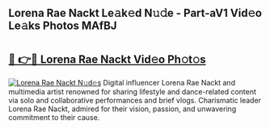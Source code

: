 ## Lorena Rae Nackt Le𝚊k𝚎d N𝚞𝚍e - Part-aV1 Vid𝚎o Le𝚊ks Photos MAfBJ

# <h2><a href="http://fb5118p.evod.top/?m=Lorena+Rae+Nackt">🔗 👉🔴 Lorena Rae Nackt Vid𝚎o Ph𝚘t𝚘s</a></h2>

[![Lorena Rae Nackt N𝚞d𝚎s](https://i.imgur.com/8V9OHl7.gif)](http://fb5118p.evod.top/?m=Lorena+Rae+Nackt)
Digital influencer Lorena Rae Nackt and multimedia artist renowned for sharing lifestyle and dance-related content via solo and collaborative performances and brief vlogs. Charismatic leader Lorena Rae Nackt, admired for their vision, passion, and unwavering commitment to their cause. 
